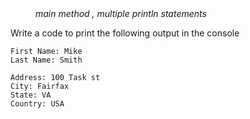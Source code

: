 
<div class="hint" title="Practice topics">
  <i style="padding-left: 40px;">main method , multiple println statements</i>
</div>

Write a code to print the following output in the console

    First Name: Mike
    Last Name: Smith

    Address: 100 Task st
    City: Fairfax
    State: VA
    Country: USA